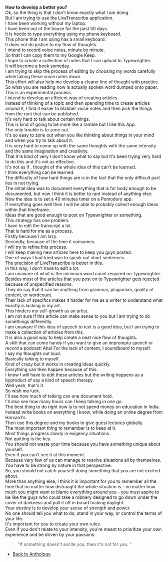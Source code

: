**How to develop a better you?**  
Ok, so the thing is that I don't know exactly what I am doing.  
But I am trying to use the LiveTranscribe application.  
I have been working without my laptop.  
I have been out of the house for the past 50 days.  
It is hectic to type everything using my phone keyboard.  
This phone that I am using has a small keyboard.  
It does not do justice to my flow of thoughts.  
I intend to record voice notes, minute by minute.  
So that I can copy them to my Google Keep.  
I hope to create a collection of notes that I can upload to Typewrighter.  
It will become a book someday.  
I am trying to skip the process of editing by choosing my words carefully while taking these voice notes down.  
This effort will also help me develop a clearer line of thought with practice.  
So what you are reading now is actually spoken word dumped onto paper.  
This is an experimental process.  
I intend to develop an efficient way of creating articles.  
Instead of thinking of a topic and then spending time to create articles around it, I find it easier to blabber voice notes and then pick the things from the rant that can be published.  
It's very hard to talk about certain things.  
This is kind of going to be more like a ramble but I like this App.  
The only trouble is to zone out.  
It's so easy to zone out when you like thinking about things in your mind and when you try to talk about it.  
It is very hard to come up with the same thoughts with the same intensity and the same imagination and creativity.  
That it is kind of very I don't know what to say but it's been trying very hard to do this and it's not as effective.  
It's not as if .  thought of the whole idea of this can't be learned.  
I think everything can be learned.  
The difficulty of how hard things are is in the fact that the only difficult part lies in not trying.  
The initial idea was to document everything that is for body enough to be documented, but now I think it is better to rant instead of anything else.  
Now the idea is to set a 40 minutes timer on a Pomodoro app.  
If everything goes well then I will be able to probably collect enough ideas within that timeframe.  
Ideas that are good enough to post on Typewrighter or something.  
This strategy has one problem.  
I have to edit the transcript a lot.  
That is hard for me as a process.  
Firstly because I am lazy.  
Secondly, because of the time it consumes.  
I will try to refine this process.  
I will keep making new articles here to keep you guys posted.  
One of ways I had tried was to speak out short sentences.  
The precision of LiveTranscribe is better in this.  
In this way, I don't have to edit a lot.  
I am unaware of what is the minimum word count required on Typewrighter.  
Besides most of the articles that you post on to Typewrighter gets rejected because of unspecified reasons.  
They do say that it can be anything from grammar, plagiarism, quality of content, or wordcount.  
Their lack of specifics makes it harder for me as a writer to understand what exactly is lacking in my art.  
This hinders my self-growth as an artist.  
I am not sure if this article can make sense to you but I am trying to do somethings differently.  
I am unaware if this idea of speech to text is a good idea, but I am trying to make a collection of articles from this.  
It is also a good way to help create a neat nice flow of thoughts.  
A skill that can come handy if you want to give an impromptu speech or record a podcast! Aha! For the lack of content, I soundboard to myself.  
I say my thoughts out loud.  
Basically talking to myself.  
Kind of crazy but it works in creating ideas quickly.  
Everything can then happen because of this.  
I know I will have to edit these articles but the writing happens as a byproduct of say a kind of speech therapy.  
Well yeah, that's it.  
So wish me luck.  
I'll see how much of talking can one document hold.  
I'll also see how many hours can I keep talking in one go.  
The best thing to do right now is to not spend money on education in India.  
Instead write books on everything I know, while doing an online degree from Harvard's.  
Then use this degree and my books to give guest lectures globally.  
The most important thing to remember is to keep at it.  
Most things progress slowly in exigency situations.  
Not quitting is the key.  
You should not waste your time because you have something unique about yourself.  
Even if you can't see it at this moment.  
Because very few of us can manage to resolve situations all by themselves.  
You have to be strong by nature in that perspective.  
So, you should not catch yourself doing something that you are not excited about.  
More than anything else, I think it is important for you to remember all the time that no matter how distraught the whole situation is - no matter how much you might want to blame everything around you - you must aspire to be like the guys who could take a robbery designed to go down under the cover of darkness and pull it off in broad fucking daylight.  
Your destiny is to develop your sense of strength and power.  
No one should tell you what to do, stand in your way, or control the terms of your life.  
It's important for you to create your own rules.  
Even if you don't relate to your intensity, you're meant to prioritize your own experience and be driven by your passions.  
> "If something doesn't excite you, then it's not for you.  "

- <a href="https://kushalsamant.github.io/anthology.html">Back to Anthology</a>.  